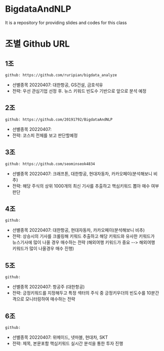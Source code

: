 # BigdataAndNLP
It is a repository for providing slides and codes for this class

# 조별 Github URL

## 1조
 ```github: https://github.com/ruripian/bigdata_analyze```
 - 선별종목 20220407: 대한항공, GS건설, 금호석유
  - 전략: 우선 관심기업 선정 후. 뉴스 키워드 빈도수 기반으로 앞으로 분석 예정

## 2조
 ```github: https://github.com/20191792/BigdataAndNLP```
 - 선별종목 20220407: 
  - 전략: 코스피 전체를 보고 판단할예정

## 3조
 ```github: https://github.com/seominseok4834```
 - 선별종목 20220407: 크래프톤, 대한항공, 현대자동차, 카카오페이(분석해보니 비추)
  - 전략: 해당 주식의 상위 1000개의 최신 기사를 추출하고 핵심키워드 뽑아 매수 여부 판단

## 4조
 ```github:```
 - 선별종목 20220407: 대한항공, 현대자동차, 카카오페이(분석해보니 비추)
  - 전략: 상승시의 기사를 크롤링해 키워드 추출하고 해당 키워드와 유사한 키워드가 뉴스기사에 많이 나올 경우 매수하는 전략 (해외여행 키워드가 중요 --> 해외여행 키워드가 많이 나올경우 매수 진행) 

## 5조
 ```github:```
 - 선별종목 20220407: 항공주 (대한항공)
  - 전략: 긍정키워드를 지정해두고 특정 섹터의 주식 중 긍정키우더의 빈도수를 10분간격으로 모니터링하여 매수하는 전략

## 6조 
 ```github:```
 - 선별종목 20220407: 위메이드, 넷마블, 현대차, SKT
  - 전략: 제목, 본문포함 핵심키워드 실시간 분석을 통한 투자 진행


